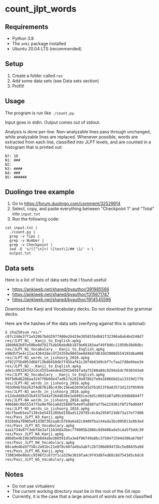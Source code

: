 # count_jlpt_words

## Requirements

- Python 3.8
- The `anki` package installed
- Ubuntu 20.04 LTS (recommended)

## Setup

1. Create a folder called `res`
2. Add some data sets (see Data sets section)
3. Profit!

## Usage

The program is run like `./count.py`.

Input goes in stdin. Output comes out of stdout.

Analysis is done per-line.
Non-analyzable lines pass through unchanged, while analyzable lines are replaced.
Whenever possible, words are extracted from each line, classified into JLPT levels,
and are counted in a histogram that is printed out:

```
N?: 18
N1: ###
N2: 
N3: ####
N4: ###
N5: ######
```

## Duolingo tree example

1. Go to https://forum.duolingo.com/comment/32529914
2. Select, copy, and paste everything between "Checkpoint 1" and "Total" into `input.txt`
3. Run the following code:
```shell script
cat input.txt |
  ./count.py |
  grep -v Tips |
  grep -v Number |
  grep -v Checkpoint |
  sed -E 's/([^\n]+) \[test\]/## \1/' > \
  output.txt
```

## Data sets

Here is a list of lists of data sets that I found useful:

- https://ankiweb.net/shared/byauthor/391985566
- https://ankiweb.net/shared/byauthor/1315671747
- https://ankiweb.net/shared/byauthor/1914545596

Download the Kanji and Vocabulary decks. Do not download the grammar decks.

Here are the hashes of the data sets (verifying against this is optional):

```
$ sha256sum res/*
c07c2dde37f1e528b7bdd3977980e26429e305855bdb81f32396a0ab4bd248d7  res/JLPT_N1_-_Kanji_to_English.apkg
1860602b07e50be8d78175ab56ebd6b1879e66183aaf49f846c11958b38d8dbc  res/JLPT_N1_Vocabulary_-_Kanji_to_English.apkg
e90d5f5e4c11ac43643decdf24359a90d3ae8d46d7d63dd3900d554193dba006  res/JLPT-N1_words_in_jishoorg_2018.apkg
af92275bd053d66f13bd6450db7f456af61c28f4b6349cbf7cfaa27d0e04ee34  res/JLPT_N2_-_Kanji_to_English.apkg
ade1c99328342cdcd155a4edeed391b016fa4a75208a84c0294a5dcf630343e0  res/JLPT_N2_Vocabulary_-_Kanji_to_English.apkg
99f9dbd6288aa3247f8b0de47ad617e2810a978627e0a16866bd2a13319d17f6  res/JLPT-N2_words_in_jishoorg_2018.apkg
703d9467bb263f4d676146c430c19ee62039141d7b1013f8a03573d133f95959  res/JLPT-N3_words_in_jishoorg_2018.apkg
e12deddd6d33b4537544af264db3be1e6065cec6d1c0691d87a99cb9db6844f7  res/JLPT-N4_words_in_jishoorg_2018.apkg
406686c0b55147fba9ef0e1a6d25680fb4e9fad487affbe219361f8f2fbd0d4f  res/JLPT-N5_words_in_jishoorg_2018.apkg
16cf5eeb5ea7138cbe5431285bd158ad1129795cdc8a2958f23db73a1fef7d80  res/Pass_JLPT_N3_Kanji.apkg
832bb0a70905e91d38f362aa8cb7b9a6a82c8400fba144ada3bc095011e9b3ed  res/Pass_JLPT_N3_Vocabulary.apkg
aaa1f34e87f3ebf8e3af1163dda3bec770005b2086c8d9486ada5c4a5f5ddc39  res/Pass_JLPT_N4_Kanji.apkg
d0b85e4b19b385bb0d4a8e360591d5a3e8f96f49a8bc3750471594d306a6768f  res/Pass_JLPT_N4_Vocabulary.apkg
08cade46a97f58c2a91bc21e8f8cb6fa49a3abfc2bf206d894f3bc5e88435a9d  res/Pass_JLPT_N5_Kanji.apkg
7200340e9bdcc9598f2c673f1ca329e3010fa4c9f43d8fed68c8d7543d5c6dc0  res/Pass_JLPT_N5_Vocabulary.apkg
```

## Notes

- Do not use virtualenv
- The current working directory must be in the root of the Git repo
- Currently, it is the case that a large amount of words are not classified
